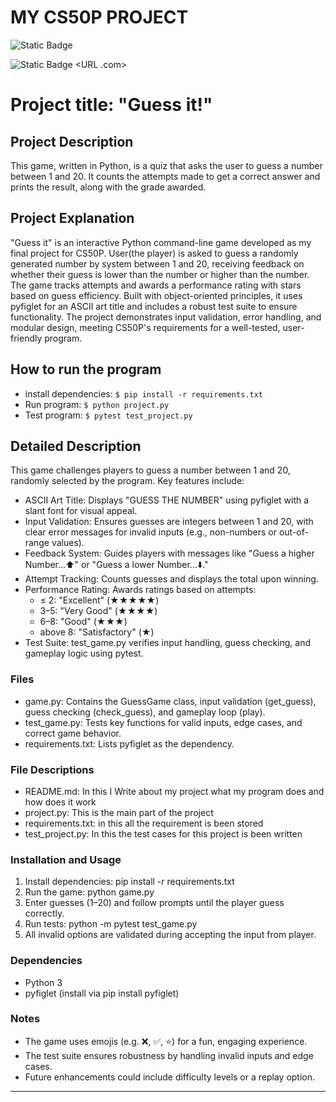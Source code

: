 # MY CS50P PROJECT
![Static Badge](https://img.shields.io/badge/My_Name%3A-Shailesh_Ramteke-blue)

![Static Badge](https://img.shields.io/badge/Link_For-YouTube-blue)   <URL .com>
# Project title: "Guess it!"

## Project Description
This game, written in Python, is a quiz that asks the user to guess a number between 1 and 20. It counts the attempts made to get a correct answer and prints the result, along with the grade awarded.

## Project Explanation
"Guess it" is an interactive Python command-line game developed as my final project for CS50P. User(the player) is asked to guess a randomly generated number by system between 1 and 20, receiving feedback on whether their guess is lower than the number  or higher than the number. The game tracks attempts and awards a performance rating with stars based on guess efficiency. Built with object-oriented principles, it uses pyfiglet for an ASCII art title and includes a robust test suite to ensure functionality. The project demonstrates input validation, error handling, and modular design, meeting CS50P's requirements for a well-tested, user-friendly program.

## How to run the program
- install dependencies: `$ pip install -r requirements.txt`
- Run program: `$ python project.py`
- Test program: `$ pytest test_project.py`

## Detailed Description
This game challenges players to guess a number between 1 and 20, randomly selected by the program. Key features include:

- ASCII Art Title: Displays "GUESS THE NUMBER" using pyfiglet with a slant font for visual appeal.
- Input Validation: Ensures guesses are integers between 1 and 20, with clear error messages for invalid inputs (e.g., non-numbers or out-of-range values).
- Feedback System: Guides players with messages like "Guess a higher Number...⬆️" or "Guess a lower Number...⬇️."
- Attempt Tracking: Counts guesses and displays the total upon winning.
- Performance Rating: Awards ratings based on attempts:
  - ≤ 2: "Excellent" (★★★★★)
  - 3–5: "Very Good" (★★★★)
  - 6–8: "Good" (★★★)
  - above 8: "Satisfactory" (★)
- Test Suite: test_game.py verifies input handling, guess checking, and gameplay logic using pytest.

### Files
- game.py: Contains the GuessGame class, input validation (get_guess), guess checking (check_guess), and gameplay loop (play).
- test_game.py: Tests key functions for valid inputs, edge cases, and correct game behavior.
- requirements.txt: Lists pyfiglet as the dependency.

### File Descriptions

- README.md: In this I Write about my project what my program does and how does it work 
- project.py: This is the main part of the project 
- requirements.txt: in this all the requirement is been stored
- test_project.py: In this the test cases for this project is been written 

### Installation and Usage
1. Install dependencies: pip install -r requirements.txt
2. Run the game: python game.py
3. Enter guesses (1–20) and follow prompts until the player guess correctly.
4. Run tests: python -m pytest test_game.py
5. All invalid options are validated during accepting the input from player.

### Dependencies
- Python 3
- pyfiglet (install via pip install pyfiglet)

### Notes
- The game uses emojis (e.g. ❌, ✅, ⭐) for a fun, engaging experience.
- The test suite ensures robustness by handling invalid inputs and edge cases.
- Future enhancements could include difficulty levels or a replay option.

***
